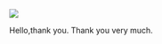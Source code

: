 <a href="https://github.com/anuraghazra/github-readme-stats">
  <img align="center" src="https://github-readme-stats.vercel.app/api?username=hininojay&show_icons=true&theme=radical" />
</a>

Hello,thank you.
Thank you very much.



